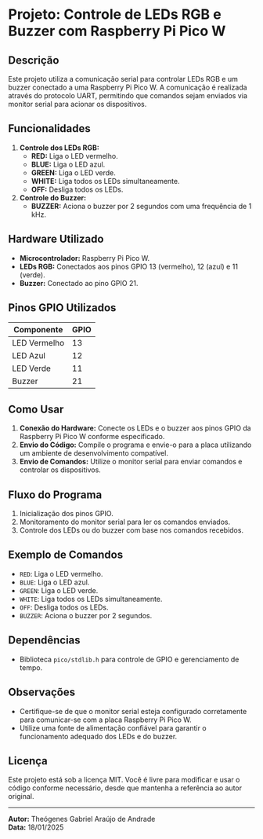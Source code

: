 # Projeto: Controle de LEDs RGB e Buzzer com Raspberry Pi Pico W

## Descrição
Este projeto utiliza a comunicação serial para controlar LEDs RGB e um buzzer conectado a uma Raspberry Pi Pico W. A comunicação é realizada através do protocolo UART, permitindo que comandos sejam enviados via monitor serial para acionar os dispositivos.

## Funcionalidades
1. **Controle dos LEDs RGB:**
   - **RED:** Liga o LED vermelho.
   - **BLUE:** Liga o LED azul.
   - **GREEN:** Liga o LED verde.
   - **WHITE:** Liga todos os LEDs simultaneamente.
   - **OFF:** Desliga todos os LEDs.
2. **Controle do Buzzer:**
   - **BUZZER:** Aciona o buzzer por 2 segundos com uma frequência de 1 kHz.

## Hardware Utilizado
- **Microcontrolador:** Raspberry Pi Pico W.
- **LEDs RGB:** Conectados aos pinos GPIO 13 (vermelho), 12 (azul) e 11 (verde).
- **Buzzer:** Conectado ao pino GPIO 21.

## Pinos GPIO Utilizados
| Componente  | GPIO |
|-------------|------|
| LED Vermelho| 13   |
| LED Azul    | 12   |
| LED Verde   | 11   |
| Buzzer      | 21   |

## Como Usar
1. **Conexão do Hardware:** Conecte os LEDs e o buzzer aos pinos GPIO da Raspberry Pi Pico W conforme especificado.
2. **Envio do Código:** Compile o programa e envie-o para a placa utilizando um ambiente de desenvolvimento compatível.
3. **Envio de Comandos:** Utilize o monitor serial para enviar comandos e controlar os dispositivos.

## Fluxo do Programa
1. Inicialização dos pinos GPIO.
2. Monitoramento do monitor serial para ler os comandos enviados.
3. Controle dos LEDs ou do buzzer com base nos comandos recebidos.

## Exemplo de Comandos
- `RED`: Liga o LED vermelho.
- `BLUE`: Liga o LED azul.
- `GREEN`: Liga o LED verde.
- `WHITE`: Liga todos os LEDs simultaneamente.
- `OFF`: Desliga todos os LEDs.
- `BUZZER`: Aciona o buzzer por 2 segundos.

## Dependências
- Biblioteca `pico/stdlib.h` para controle de GPIO e gerenciamento de tempo.

## Observações
- Certifique-se de que o monitor serial esteja configurado corretamente para comunicar-se com a placa Raspberry Pi Pico W.
- Utilize uma fonte de alimentação confiável para garantir o funcionamento adequado dos LEDs e do buzzer.

## Licença
Este projeto está sob a licença MIT. Você é livre para modificar e usar o código conforme necessário, desde que mantenha a referência ao autor original.

---
**Autor:** Theógenes Gabriel Araújo de Andrade  
**Data:** 18/01/2025



